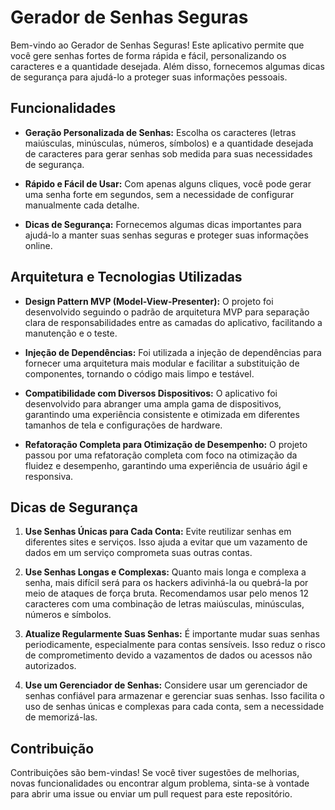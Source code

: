 # Gerador de Senhas Seguras

Bem-vindo ao Gerador de Senhas Seguras! Este aplicativo permite que você gere senhas fortes de forma rápida e fácil, personalizando os caracteres e a quantidade desejada. Além disso, fornecemos algumas dicas de segurança para ajudá-lo a proteger suas informações pessoais.

## Funcionalidades

- **Geração Personalizada de Senhas:** Escolha os caracteres (letras maiúsculas, minúsculas, números, símbolos) e a quantidade desejada de caracteres para gerar senhas sob medida para suas necessidades de segurança.
  
- **Rápido e Fácil de Usar:** Com apenas alguns cliques, você pode gerar uma senha forte em segundos, sem a necessidade de configurar manualmente cada detalhe.

- **Dicas de Segurança:** Fornecemos algumas dicas importantes para ajudá-lo a manter suas senhas seguras e proteger suas informações online.

## Arquitetura e Tecnologias Utilizadas

- **Design Pattern MVP (Model-View-Presenter):** O projeto foi desenvolvido seguindo o padrão de arquitetura MVP para separação clara de responsabilidades entre as camadas do aplicativo, facilitando a manutenção e o teste.

- **Injeção de Dependências:** Foi utilizada a injeção de dependências para fornecer uma arquitetura mais modular e facilitar a substituição de componentes, tornando o código mais limpo e testável.

- **Compatibilidade com Diversos Dispositivos:** O aplicativo foi desenvolvido para abranger uma ampla gama de dispositivos, garantindo uma experiência consistente e otimizada em diferentes tamanhos de tela e configurações de hardware.

- **Refatoração Completa para Otimização de Desempenho:** O projeto passou por uma refatoração completa com foco na otimização da fluidez e desempenho, garantindo uma experiência de usuário ágil e responsiva.

## Dicas de Segurança

1. **Use Senhas Únicas para Cada Conta:** Evite reutilizar senhas em diferentes sites e serviços. Isso ajuda a evitar que um vazamento de dados em um serviço comprometa suas outras contas.

2. **Use Senhas Longas e Complexas:** Quanto mais longa e complexa a senha, mais difícil será para os hackers adivinhá-la ou quebrá-la por meio de ataques de força bruta. Recomendamos usar pelo menos 12 caracteres com uma combinação de letras maiúsculas, minúsculas, números e símbolos.

3. **Atualize Regularmente Suas Senhas:** É importante mudar suas senhas periodicamente, especialmente para contas sensíveis. Isso reduz o risco de comprometimento devido a vazamentos de dados ou acessos não autorizados.

4. **Use um Gerenciador de Senhas:** Considere usar um gerenciador de senhas confiável para armazenar e gerenciar suas senhas. Isso facilita o uso de senhas únicas e complexas para cada conta, sem a necessidade de memorizá-las.

## Contribuição

Contribuições são bem-vindas! Se você tiver sugestões de melhorias, novas funcionalidades ou encontrar algum problema, sinta-se à vontade para abrir uma issue ou enviar um pull request para este repositório.

